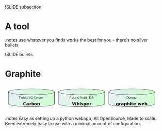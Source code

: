 !SLIDE subsection
# A tool #

.notes use whatever you finds works the best for you - there's no
silver bullets

!SLIDE bullets
# Graphite #

![graphite components](graphite-components.png)

.notes Easy as setting up a python webapp, All OpenSource, Made to
scale. Been extremely easy to use with a minimal amount of configuration.


